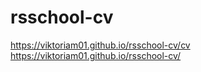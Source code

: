 # rsschool-cv

https://viktoriam01.github.io/rsschool-cv/cv
https://viktoriam01.github.io/rsschool-cv/
